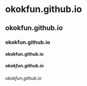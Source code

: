 # okokfun.github.io
## okokfun.github.io
### okokfun.github.io
#### okokfun.github.io
##### okokfun.github.io
###### okokfun.github.io
